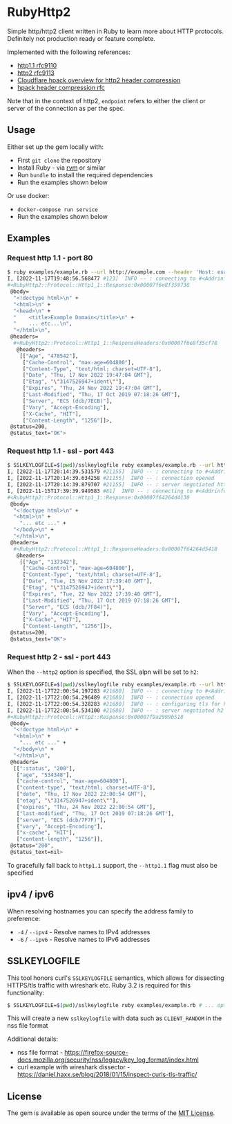 # RubyHttp2

Simple http/http2 client written in Ruby to learn more about HTTP protocols.
Definitely not production ready or feature complete.

Implemented with the following references:
- [http1.1 rfc9110](https://httpwg.org/specs/rfc9110.html)
- [http2 rfc9113](https://www.rfc-editor.org/rfc/rfc9113.html)
- [Cloudflare hpack overview for http2 header compression](https://blog.cloudflare.com/hpack-the-silent-killer-feature-of-http-2/)
- [hpack header compression rfc](https://www.rfc-editor.org/rfc/rfc7541) 

Note that in the context of http2, `endpoint` refers to either the client or server of the connection as per the spec.

## Usage

Either set up the gem locally with:

- First `git clone` the repository
- Install Ruby - via [rvm](https://rvm.io/) or similar
- Run `bundle` to install the required dependencies
- Run the examples shown below
  
Or use docker:
- `docker-compose run service`
- Run the examples shown below

## Examples

### Request http 1.1 - port 80

```bash
$ ruby examples/example.rb --url http://example.com --header 'Host: example.com' --ipv4 --verbose
I, [2022-11-17T19:48:56.568477 #123]  INFO -- : connecting to #<Addrinfo: 93.184.216.34:80 TCP (example.com)>
#<RubyHttp2::Protocol::Http1_1::Response:0x00007f6e8f359738
 @body=
  "<!doctype html>\n" +
  "<html>\n" +
  "<head>\n" +
  "    <title>Example Domain</title>\n" +
  "    ... etc...\n",
  "</html>\n",
 @headers=
  #<RubyHttp2::Protocol::Http1_1::ResponseHeaders:0x00007f6e8f35cf78
   @headers=
    [["Age", "478542"],
     ["Cache-Control", "max-age=604800"],
     ["Content-Type", "text/html; charset=UTF-8"],
     ["Date", "Thu, 17 Nov 2022 19:47:04 GMT"],
     ["Etag", "\"3147526947+ident\""],
     ["Expires", "Thu, 24 Nov 2022 19:47:04 GMT"],
     ["Last-Modified", "Thu, 17 Oct 2019 07:18:26 GMT"],
     ["Server", "ECS (dcb/7ECB)"],
     ["Vary", "Accept-Encoding"],
     ["X-Cache", "HIT"],
     ["Content-Length", "1256"]]>,
 @status=200,
 @status_text="OK">
```

### Request http 1.1 - ssl - port 443

```bash
$ SSLKEYLOGFILE=$(pwd)/sslkeylogfile ruby examples/example.rb --url https://example.com --header 'Host: example.com' --ipv6
I, [2022-11-17T20:14:39.531579 #21155]  INFO -- : connecting to #<Addrinfo: [2606:2800:220:1:248:1893:25c8:1946]:443 TCP (example.com)>
I, [2022-11-17T20:14:39.634258 #21155]  INFO -- : connection opened
I, [2022-11-17T20:14:39.879707 #21155]  INFO -- : server negotiated http/1.1
I, [2022-11-15T17:39:39.949583 #81]  INFO -- : connecting to #<Addrinfo: 93.184.216.34:443 TCP (example.com)>
#<RubyHttp2::Protocol::Http1_1::Response:0x00007f64264d4130
 @body=
  "<!doctype html>\n" +
  "<html>\n" +
    "... etc ..." +
  "</body>\n" +
  "</html>\n",
 @headers=
  #<RubyHttp2::Protocol::Http1_1::ResponseHeaders:0x00007f64264d5418
   @headers=
    [["Age", "137342"],
     ["Cache-Control", "max-age=604800"],
     ["Content-Type", "text/html; charset=UTF-8"],
     ["Date", "Tue, 15 Nov 2022 17:39:40 GMT"],
     ["Etag", "\"3147526947+ident\""],
     ["Expires", "Tue, 22 Nov 2022 17:39:40 GMT"],
     ["Last-Modified", "Thu, 17 Oct 2019 07:18:26 GMT"],
     ["Server", "ECS (dcb/7F84)"],
     ["Vary", "Accept-Encoding"],
     ["X-Cache", "HIT"],
     ["Content-Length", "1256"]]>,
 @status=200,
 @status_text="OK">
```

### Request http 2 - ssl - port 443

When the `--http2` option is specified, the SSL alpn will be set to `h2`:

```bash
$ SSLKEYLOGFILE=$(pwd)/sslkeylogfile ruby examples/example.rb --url https://example.com --http2 --ipv6 --verbose
I, [2022-11-17T22:00:54.197283 #21680]  INFO -- : connecting to #<Addrinfo: [2606:2800:220:1:248:1893:25c8:1946]:443 TCP (example.com)>
I, [2022-11-17T22:00:54.296489 #21680]  INFO -- : connection opened
I, [2022-11-17T22:00:54.328283 #21680]  INFO -- : configuring tls for http2
I, [2022-11-17T22:00:54.534100 #21680]  INFO -- : server negotiated h2
#<RubyHttp2::Protocol::Http2::Response:0x00007f9a2999b518
 @body=
  "<!doctype html>\n" +
  "<html>\n" +
    "... etc ..." +
  "</body>\n" +
  "</html>\n",
 @headers=
  [[":status", "200"],
   ["age", "534348"],
   ["cache-control", "max-age=604800"],
   ["content-type", "text/html; charset=UTF-8"],
   ["date", "Thu, 17 Nov 2022 22:00:54 GMT"],
   ["etag", "\"3147526947+ident\""],
   ["expires", "Thu, 24 Nov 2022 22:00:54 GMT"],
   ["last-modified", "Thu, 17 Oct 2019 07:18:26 GMT"],
   ["server", "ECS (dcb/7F7F)"],
   ["vary", "Accept-Encoding"],
   ["x-cache", "HIT"],
   ["content-length", "1256"]],
 @status="200",
 @status_text=nil>
```

To gracefully fall back to `http1.1` support, the `--http1.1` flag must also be specified

## ipv4 / ipv6

When resolving hostnames you can specify the address family to preference:

- `-4` / `--ipv4` - Resolve names to IPv4 addresses
- `-6` / `--ipv6` - Resolve names to IPv6 addresses

## SSLKEYLOGFILE

This tool honors curl's `SSLKEYLOGFILE` semantics, which allows for dissecting HTTPS/tls traffic with wireshark etc.
Ruby 3.2 is required for this functionality:

```bash
$ SSLKEYLOGFILE=$(pwd)/sslkeylogfile ruby examples/example.rb # ... options ...
```

This will create a new `sslkeylogfile` with data such as `CLIENT_RANDOM` in the nss file format

Additional details:
- nss file format - https://firefox-source-docs.mozilla.org/security/nss/legacy/key_log_format/index.html
- curl example with wireshark dissector - https://daniel.haxx.se/blog/2018/01/15/inspect-curls-tls-traffic/

## License

The gem is available as open source under the terms of the [MIT License](https://opensource.org/licenses/MIT).
